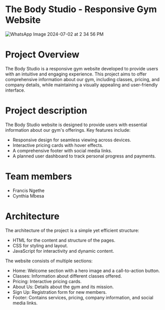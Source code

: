 # **The Body Studio - Responsive Gym Website**
![WhatsApp Image 2024-07-02 at 2 34 56 PM](https://github.com/user-attachments/assets/647b4a37-27ec-4534-a24f-61e48c782459)



# **Project Overview**

The Body Studio is a responsive gym website developed to provide users with an intuitive and engaging experience. This project aims to offer comprehensive information about our gym, including classes, pricing, and company details, while maintaining a visually appealing and user-friendly interface.

# **Project description**

The Body Studio website is designed to provide users with essential information about our gym's offerings. Key features include:
  - Responsive design for seamless viewing across devices.
  - Interactive pricing cards with hover effects.
  - A comprehensive footer with social media links.
  - A planned user dashboard to track personal progress and payments.

# **Team members**

- Francis Ngethe
- Cynthia Mbesa

# **Architecture**

The architecture of the project is a simple yet efficient structure:
- HTML for the content and structure of the pages.
- CSS for styling and layout.
- JavaScript for interactivity and dynamic content.

The website consists of multiple sections:
- Home: Welcome section with a hero image and a call-to-action button.
- Classes: Information about different classes offered.
- Pricing: Interactive pricing cards.
- About Us: Details about the gym and its mission.
- Sign Up: Registration form for new members.
- Footer: Contains services, pricing, company information, and social media links.

  
